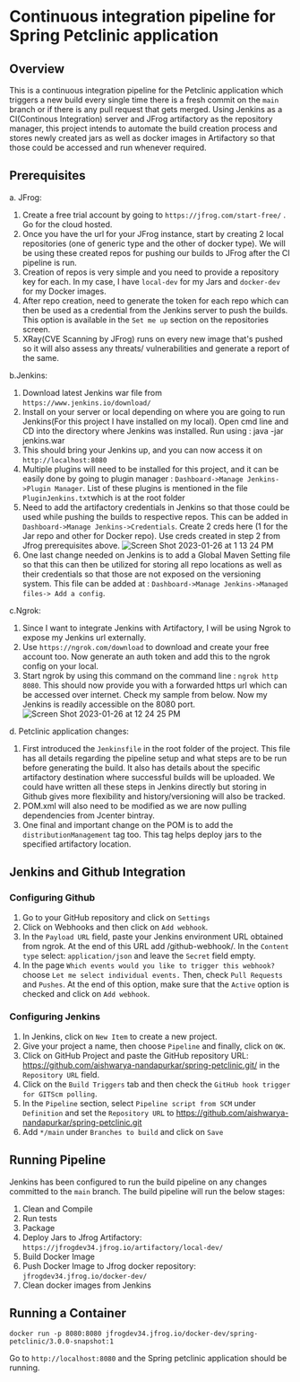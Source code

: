# Continuous integration pipeline for Spring Petclinic application

## Overview
This is a continuous integration pipeline for the Petclinic application which triggers a new build every single time there is a fresh commit on the `main` branch or if there is any pull request that gets merged. Using Jenkins as a CI(Continous Integration) server and JFrog artifactory as the repository manager, this project intends to automate the build creation process and stores newly created jars as well as docker images in Artifactory so that those could be accessed and run whenever required.

## Prerequisites
a. JFrog:
1. Create a free trial account by going to `https://jfrog.com/start-free/` . Go for the cloud hosted.
2. Once you have the url for your JFrog instance, start by creating 2 local repositories (one of generic type and the other of docker type). We will be using these created repos for pushing our builds to JFrog after the CI pipeline is run.
3. Creation of repos is very simple and you need to provide a repository key for each. In my case, I have `local-dev` for my Jars and `docker-dev` for my Docker images.
4. After repo creation, need to generate the token for each repo which can then be used as a credential from the Jenkins server to push the builds. This option is available in the `Set me up` section on the repositories screen.
5. XRay(CVE Scanning by JFrog) runs on every new image that's pushed so it will also assess any threats/ vulnerabilities and generate a report of the same.

b.Jenkins:
1. Download latest Jenkins war file from `https://www.jenkins.io/download/`
2. Install on your server or local depending on where you are going to run Jenkins(For this project I have installed on my local). Open cmd line and CD into the directory where Jenkins was installed. Run using : java -jar jenkins.war
3. This should bring your Jenkins up, and you can now access it on `http://localhost:8080`
4. Multiple plugins will need to be installed for this project, and it can be easily done by going to plugin manager : `Dashboard->Manage Jenkins->Plugin Manager`. List of these plugins is mentioned in the file `PluginJenkins.txt`which is at the root folder
5. Need to add the artifactory credentials in Jenkins so that those could be used while pushing the builds to respective repos. This can be added in `Dashboard->Manage Jenkins->Credentials`. Create 2 creds here (1 for the Jar repo and other for Docker repo). Use creds created in step 2 from Jfrog prerequisites above. ![Screen Shot 2023-01-26 at 1 13 24 PM](https://user-images.githubusercontent.com/38335795/214951709-ca7f5c9f-dacd-4c85-8b51-4eb30caf8458.png)
6. One last change needed on Jenkins is to add a Global Maven Setting file so that this can then be utilized for storing all repo locations as well as their 
credentials so that those are not exposed on the versioning system. This file can be added at : `Dashboard->Manage Jenkins->Managed files-> Add a config`. 

c.Ngrok:
1. Since I want to integrate Jenkins with Artifactory, I will be using Ngrok to expose my Jenkins url externally.
2. Use `https://ngrok.com/download` to download and create your free account too. Now generate an auth token and add this to the ngrok config on your local.
3. Start ngrok by using this command on the command line : `ngrok http 8080`. This should now provide you with a forwarded https url which can be accessed over internet. Check my sample from below. Now my Jenkins is readily accessible on the 8080 port.
![Screen Shot 2023-01-26 at 12 24 25 PM](https://user-images.githubusercontent.com/38335795/214942807-b58523d5-6159-4cc8-9bb0-7dc8117309b7.png)

d. Petclinic application changes:
1. First introduced the `Jenkinsfile` in the root folder of the project. This file has all details regarding the pipeline setup and what steps are to be run before generating the build. It also has details about the specific artifactory destination where successful builds will be uploaded. We could have written all these steps in Jenkins directly but storing in Github gives more flexibility and history/versioning will also be tracked.
2. POM.xml will also need to be modified as we are now pulling dependencies from Jcenter bintray. 
3. One final and important change on the POM is to add the `distributionManagement` tag too. This tag helps deploy jars to the specified artifactory location.

## Jenkins and Github Integration
### Configuring Github
1. Go to your GitHub repository and click on `Settings`
2. Click on Webhooks and then click on `Add webhook`.
3. In the `Payload URL` field, paste your Jenkins environment URL obtained from ngrok. At the end of this URL add /github-webhook/. In the `Content type` select: `application/json` and leave the `Secret` field empty.
4. In the page `Which events would you like to trigger this webhook?` choose `Let me select individual events.` Then, check `Pull Requests` and `Pushes`. At the end of this option, make sure that the `Active` option is checked and click on `Add webhook`.

### Configuring Jenkins
1. In Jenkins, click on `New Item` to create a new project.
2. Give your project a name, then choose `Pipeline` and finally, click on `OK`.
3. Click on GitHub Project and paste the GitHub repository URL: https://github.com/aishwarya-nandapurkar/spring-petclinic.git/ in the `Repository URL` field.
4. Click on the `Build Triggers` tab and then check the `GitHub hook trigger for GITScm polling`.
5. In the `Pipeline` section, select `Pipeline script from SCM` under `Definition` and set the `Repository URL` to https://github.com/aishwarya-nandapurkar/spring-petclinic.git
6. Add `*/main` under `Branches to build` and click on `Save`

## Running Pipeline

Jenkins has been configured to run the build pipeline on any changes committed to the `main` branch.
The build pipeline will run the below stages:
1. Clean and Compile
2. Run tests
3. Package
4. Deploy Jars to Jfrog Artifactory: `https://jfrogdev34.jfrog.io/artifactory/local-dev/`
5. Build Docker Image
6. Push Docker Image to Jfrog docker repository: `jfrogdev34.jfrog.io/docker-dev/`
7. Clean docker images from Jenkins

## Running a Container

`docker run -p 8080:8080 jfrogdev34.jfrog.io/docker-dev/spring-petclinic/3.0.0-snapshot:1`

Go to `http://localhost:8080` and the Spring petclinic application should be running.
